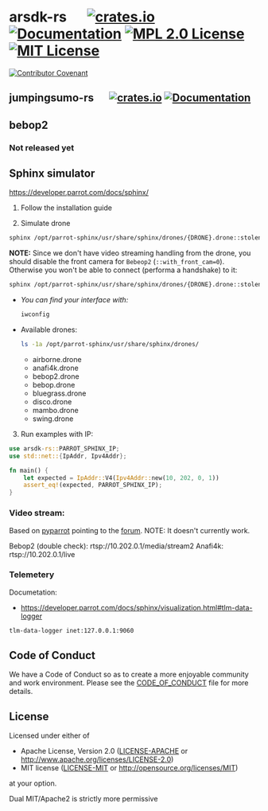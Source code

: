 # arsdk-rs   [![crates.io](https://img.shields.io/crates/v/arsdk-rs.svg)](https://crates.io/crates/arsdk-rs) [![Documentation](https://docs.rs/arsdk-rs/badge.svg)](https://docs.rs/arsdk-rs) [![MPL 2.0 License](https://img.shields.io/badge/license-apache2-green.svg)](LICENSE-APACHE) [![MIT License](https://img.shields.io/badge/license-mit-blue.svg)](LICENSE-MIT)
[![Contributor Covenant](https://img.shields.io/badge/Contributor%20Covenant-v2.0%20adopted-ff69b4.svg)](CODE_OF_CONDUCT.md)



## jumpingsumo-rs   [![crates.io](https://img.shields.io/crates/v/jumpingsumo-rs.svg)](https://crates.io/crates/jumpingsumo-rs) [![Documentation](https://docs.rs/jumpingsumo-rs/badge.svg)](https://docs.rs/jumpingsumo-rs)

## bebop2

### Not released yet

## Sphinx simulator

https://developer.parrot.com/docs/sphinx/

1. Follow the installation guide

2. Simulate drone

```bash
sphinx /opt/parrot-sphinx/usr/share/sphinx/drones/{DRONE}.drone::stolen_interface={YOUR_INTERFACE}:eth0:192.168.42.1/24
```

**NOTE:** Since we don't have video streaming handling from the drone, you should disable the front camera for `Bebeop2` (`::with_front_cam=0`).
Otherwise you won't be able to connect (performa a handshake) to it:

```bash
sphinx /opt/parrot-sphinx/usr/share/sphinx/drones/{DRONE}.drone::stolen_interface={YOUR_INTERFACE}:eth0:192.168.42.1/24::with_front_cam=0
```


* *You can find your interface with:*
    ```bash
    iwconfig
    ```

* Available drones:

    ```bash
    ls -1a /opt/parrot-sphinx/usr/share/sphinx/drones/
    ```

    * airborne.drone
    * anafi4k.drone
    * bebop2.drone
    * bebop.drone
    * bluegrass.drone
    * disco.drone
    * mambo.drone
    * swing.drone


3. Run examples with IP:

```rust
use arsdk-rs::PARROT_SPHINX_IP;
use std::net::{IpAddr, Ipv4Addr};

fn main() {
    let expected = IpAddr::V4(Ipv4Addr::new(10, 202, 0, 1))
    assert_eq!(expected, PARROT_SPHINX_IP);
}
```

### Video stream:

Based on [pyparrot](https://github.com/amymcgovern/pyparrot/blob/bf4775ec1199b282e4edde1e4a8e018dcc8725e0/pyparrot/DroneVision.py#L78) pointing to the [forum](http://forum.developer.parrot.com/t/streaming-address-of-mambo-fpv-for-videoprojection/6442/6).
NOTE: It doesn't currently work.

Bebop2 (double check): rtsp://10.202.0.1/media/stream2
Anafi4k: rtsp://10.202.0.1/live

### Telemetery

Documetation:
* https://developer.parrot.com/docs/sphinx/visualization.html#tlm-data-logger


```bash
tlm-data-logger inet:127.0.0.1:9060
```


## Code of Conduct

We have a Code of Conduct so as to create a more enjoyable community and
work environment. Please see the [CODE_OF_CONDUCT](CODE_OF_CONDUCT.md)
file for more details.

## License

Licensed under either of

 * Apache License, Version 2.0 ([LICENSE-APACHE](LICENSE-APACHE) or http://www.apache.org/licenses/LICENSE-2.0)
 * MIT license ([LICENSE-MIT](LICENSE-MIT) or http://opensource.org/licenses/MIT)

at your option.

Dual MIT/Apache2 is strictly more permissive
